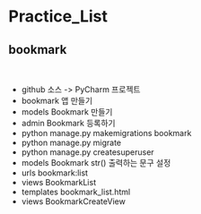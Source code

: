 <h1>Practice_List</h1>
<h2>bookmark</h2>
<br>

* github 소스 -> PyCharm 프로젝트
* bookmark 앱 만들기
* models Bookmark 만들기
* admin Bookmark 등록하기
* python manage.py makemigrations bookmark
* python manage.py migrate
* python manage.py createsuperuser
* models Bookmark str() 출력하는 문구 설정
* urls bookmark:list
* views BookmarkList
* templates bookmark_list.html
* views BookmarkCreateView
